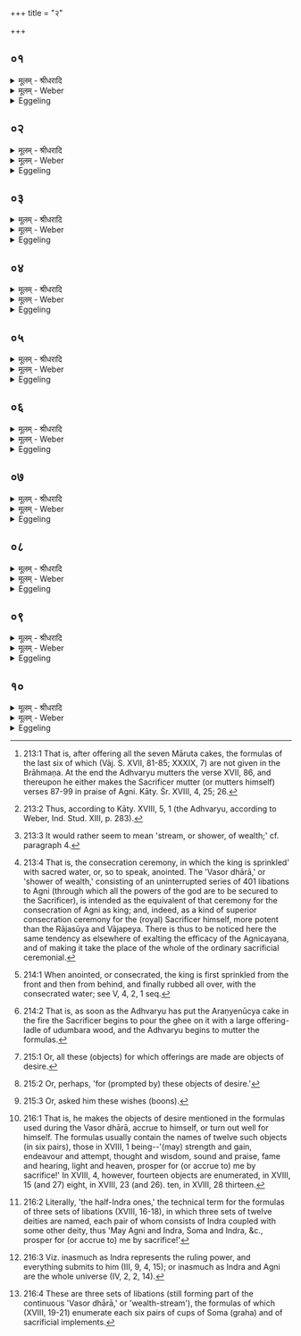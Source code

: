 +++
title = "२"

+++


## ०१
<details><summary>मूलम् - श्रीधरादि</summary>

अथा᳘तो व्व᳘सोर्धा᳘रां जुहोति॥  
(त्य᳘) अ᳘त्रैष स᳘र्व्वो ऽग्निः स᳘ᳫँ᳘स्कृतः स᳘ ऽएषो᳘ ऽत्र व्व᳘सुस्त᳘स्मै देवा᳘ ऽएतां धा᳘रां प्रा᳘गृह्णंस्त᳘यैनमप्रीणंस्तद्य᳘देत᳘स्मै व्व᳘सव ऽएतां धा᳘रां प्रा᳘गृह्णंस्त᳘स्मादेनां व्व᳘सोर्धारेत्या᳘चक्षते त᳘थै᳘वास्मा ऽअय᳘मेतां धा᳘रां प्र᳘गृह्णाति त᳘यैनं प्रीणाति॥
</details>

<details><summary>मूलम् - Weber</summary>

अथा᳘तो व᳘सोर्धा᳘रां जुहोति॥  
अ᳘त्रैष स᳘र्वो ऽग्निः स᳘ᳫं᳘स्कृतः स᳘ एषो᳘ ऽत्र व᳘सुस्त᳘स्मै देवा᳘ एतां धा᳘राम् प्रा᳘गृह्णंस्त᳘यैनमप्रीणंस्तद्य᳘देत᳘स्मै व᳘सव एतां धा᳘राम् प्रा᳘गृह्णंस्त᳘स्मादेनां व᳘सोर्धारेत्या᳘चक्षते त᳘थैॗवास्मा अय᳘मेतां धा᳘राम् प्र᳘गृह्णाति त᳘यैनम् प्रीणाति॥
</details>

<details><summary>Eggeling</summary>

1. Thereupon [^egg_353] he (the Sacrificer [^egg_354]) offers the Vasor dhārā. That whole Agni has now been completed, and he is here the Vasu (good one): to that Vasu the gods offered this shower (dhārā), whence it is called 'Vasor dhārā [^egg_355];' and in like manner this (Sacrificer) offers to him this shower, and gratifies him thereby.

[^egg_353]: 213:1 That is, after offering all the seven Māruta cakes, the formulas of the last six of which (Vāj. S. XVII, 81-85; XXXIX, 7) are not given in the Brāhmaṇa. At the end the Adhvaryu mutters the verse XVII, 86, and thereupon he either makes the Sacrificer mutter (or mutters himself) verses 87-99 in praise of Agni. Kāty. Śr. XVIII, 4, 25; 26.

[^egg_354]: 213:2 Thus, according to Kāty. XVIII, 5, 1 (the Adhvaryu, according to Weber, Ind. Stud. XIII, p. 283).

[^egg_355]: 213:3 It would rather seem to mean 'stream, or shower, of wealth;' cf. paragraph 4.
</details>

## ०२
<details><summary>मूलम् - श्रीधरादि</summary>

य᳘द्वे᳘वैतां व्व᳘सोर्धा᳘रां जुहो᳘ति॥  
(त्य) अभिषेक᳘ ऽए᳘वास्यैष᳘ ऽएतद्वा᳘ ऽएनं देवाः स᳘र्व्वं कृत्स्न᳘ᳫँ᳘ सᳫँ᳭स्कृत्या᳘थैनमेतैः का᳘मैर᳘भ्यषिञ्चन्नेत᳘या[[!!]] व्व᳘सोर्धा᳘रया त᳘थै᳘वैनमय᳘मेतत्स᳘र्व्वं कृत्स्न᳘ᳫँ᳘ सᳫँ᳭स्कृत्या᳘थैनमेतैः का᳘मैरभि᳘षिञ्चत्येत᳘या व्व᳘सोर्धा᳘रया᳘ ऽऽज्येन पञ्चगृहीतेनौ᳘दुम्बर्या स्रुचा त᳘स्योक्तो ब᳘न्धुः॥
</details>

<details><summary>मूलम् - Weber</summary>

य᳘द्वेॗवैतां व᳘सोर्धा᳘रां जुहो᳘ति॥  
अभिषेक᳘ एॗवास्यैष᳘ एतद्वा᳘ एनं देवाः स᳘र्वं कृत्स्न᳘ᳫं᳘ संस्कृत्या᳘थैनमेतैः का᳘मैरभ्य᳘षिञ्चन्नेत᳘या व᳘सोर्धा᳘रया त᳘थैॗवैनमय᳘मेतत्स᳘र्वं कृत्स्न᳘ᳫं᳘ संस्कृत्या᳘थैनमेतैः का᳘मैरभि᳘षिञ्चत्येत᳘या व᳘सोर्धा᳘रया᳘ज्येन पञ्चगृहीतेनौ᳘दुम्बर्या स्रुचा त᳘स्योक्तो ब᳘न्धुः॥
</details>

<details><summary>Eggeling</summary>

2. And, again, as to why he offers the 'Vasor dhārā;'--this is his (Agni's) Abhisheka [^egg_356]; for the

[^egg_356]: 213:4 That is, the consecration ceremony, in which the king is sprinkled' with sacred water, or, so to speak, anointed. The 'Vasor dhārā,' or 'shower of wealth,' consisting of an uninterrupted series of 401 libations to Agni (through which all the powers of the god are to be secured to the Sacrificer), is intended as the  equivalent of that ceremony for the consecration of Agni as king; and, indeed, as a kind of superior consecration ceremony for the (royal) Sacrificer himself, more potent than the Rājasūya and Vājapeya. There is thus to be noticed here the same tendency as elsewhere of exalting the efficacy of the Agnicayana, and of making it take the place of the whole of the ordinary sacrificial ceremonial.

gods, having now completed him wholly and entirely, showered upon him those wishes (or, objects of desire), this 'Vasor dhārā;' and in like manner does this (Sacrificer), now that he has completed him wholly and entirely, shower upon him those wishes, this 'Vasor dhārā.' With ghee taken in five ladlings, and an offering-ladle of udumbara wood (he offers): the significance of this has been explained.
</details>

## ०३
<details><summary>मूलम् - श्रीधरादि</summary>

(र्व्वै) व्वैश्वानर᳘ᳫँ᳘ हुत्वा[[!!]]॥  
शि᳘रो वै᳘ व्वैश्वानरः᳘ शी᳘र्ष्णो वा ऽअ᳘न्नमद्यते᳘ ऽथो शीर्षतो वा᳘ ऽअभिषिच्य᳘मानो ऽभि᳘षिच्यते मारुता᳘न्हुत्वा᳘ प्राणा वै᳘ मारुताः᳘ प्राणै᳘रु वा ऽअ᳘न्नमद्यते᳘ ऽथो प्राणे᳘षु वा᳘ ऽअभिषिच्य᳘मानो ऽभि᳘षिच्यते॥
</details>

<details><summary>मूलम् - Weber</summary>

वैश्वानर᳘ᳫं᳘ हुत्वा᳟॥  
शि᳘रो वै᳘ वैश्वानरः᳘ शीॗर्ष्णो वा अ᳘न्नमद्यते᳘ ऽथो शीर्षतो वा᳘ अभिषिच्य᳘मानो ऽभि᳘षिच्यते मारुता᳘न्हुत्वा᳘ प्राणा वै᳘ मारुताः᳘ प्राणै᳘रु वा अ᳘न्नमद्यते᳘ ऽथो प्राणे᳘षु वा᳘ अभिषिच्य᳘मानो ऽभि᳘षिच्यते॥
</details>

<details><summary>Eggeling</summary>

3. [He offers it] after offering the Vaiśvānara (cake)--for the Vaiśvānara is the head, and food is taken in from the head. (downwards); and, besides, it is from the head (downwards) that he who is anointed is anointed;--and after offering the Māruta (cakes), for the Mārutas are the vital airs, and through (the channels of) the vital airs food is eaten; and, besides, it is at (the openings of) the vital airs that he who is anointed is anointed [^egg_357].

[^egg_357]: 214:1 When anointed, or consecrated, the king is first sprinkled from the front and then from behind, and finally rubbed all over, with the consecrated water; see V, 4, 2, 1 seq.
</details>

## ०४
<details><summary>मूलम् - श्रीधरादि</summary>

तद्वा᳘ ऽअरण्ये ऽनू᳘च्ये॥  
व्वाग्वा᳘ ऽअरण्ये ऽनू᳘च्यो व्वा᳘चो वा ऽअ᳘न्नमद्यते᳘ ऽथो व्वाचा वा᳘ ऽअभिषिच्य᳘मानो ऽभि᳘षिच्यते त᳘देतत्स᳘र्व्वं व्व᳘सु स᳘र्व्वे᳘ ह्येते का᳘माः᳘ सैषा᳘ व्वसुम᳘यी धा᳘रा य᳘था क्षोर᳘स्य वा सर्पि᳘षो वैव᳘मारम्भा᳘यै᳘वेय᳘माज्याहुति᳘र्हूयते तद्य᳘देषा᳘ व्वसुम᳘यी धा᳘रा त᳘स्मादेनां व्व᳘सोधारेत्या᳘चक्षते॥
</details>

<details><summary>मूलम् - Weber</summary>

तद्वा᳘ अरण्ये ऽनू᳘च्ये॥  
वाग्वा᳘ अरण्ये ऽनू᳘च्यो वाॗचो वा अ᳘न्नमद्यते᳘ ऽथो वाचा वा᳘ अभिषिच्य᳘मानो ऽभि᳘षिच्यते त᳘देतत्स᳘र्वं व᳘सु स᳘र्वेॗ ह्येते का᳘माःॗ सैषा᳘ वसुम᳘यो धा᳘रा य᳘था क्षोर᳘स्य वा सर्पि᳘षो वैव᳘मारभ्या᳘यैॗवेय᳘माज्याहुति᳘र्हूयते तद्य᳘देषा᳘ वसुम᳘यी धा᳘रा त᳘स्मादेनां व᳘सोधारेत्या᳘चक्षते॥
</details>

<details><summary>Eggeling</summary>

4. And, furthermore, (it is offered) upon the Araṇyenūcya [^egg_358]; for the Araṇyenūcya is speech, and it is through (the channel of) speech that food is eaten; and, besides, it is with speech that he who

[^egg_358]: 214:2 That is, as soon as the Adhvaryu has put the Araṇyenūcya cake in the fire the Sacrificer begins to pour the ghee on it with a large offering-ladle of udumbara wood, and the Adhvaryu begins to mutter the formulas.

is anointed is anointed. And everything here is wealth (vasu), for all these (cake-offerings) are (connected with special) wishes [^egg_359]; and in order that this shower, be it of milk or of ghee, (may be) fraught with wealth, this oblation of ghee is thus offered for the beginning; and inasmuch as this shower is fraught with wealth, it is called 'shower of wealth.'

[^egg_359]: 215:1 Or, all these (objects) for which offerings are made are objects of desire.
</details>

## ०५
<details><summary>मूलम् - श्रीधरादि</summary>

स᳘ ऽआह॥  
(हे) इदं᳘ च म ऽइदं᳘ च म ऽइ᳘त्यने᳘न च त्वा प्रीणा᳘म्यने᳘न चाने᳘न च त्वा ऽभिषिञ्चा᳘म्यने᳘न चे᳘त्येतद᳘थो ऽइदं᳘ च मे दे᳘हीदं᳘ च म ऽइ᳘ति सा[[!!]] य᳘दै᳘वैषा धा᳘रा ऽग्निं᳘ प्राप्नुयाद᳘थैतद्य᳘जुः प्र᳘तिपद्येत॥
</details>

<details><summary>मूलम् - Weber</summary>

स᳘ आह॥  
इदं᳘ च म इदं᳘ च म इ᳘त्यने᳘न च त्वा प्रीणा᳘म्यने᳘न चाने᳘न च त्वाभिषिञ्चा᳘म्यने᳘न चे᳘त्येतद᳘थो इदं᳘ च मे देहीदं᳘ च म इ᳘ति सा᳘ यॗदैॗवैषा धा᳘राग्नि᳘म् प्राप्नुयाद᳘थैतद्य᳘जुः प्र᳘तिपद्येत॥
</details>

<details><summary>Eggeling</summary>

5. He (as it were) says, 'This is mine, and that is mine;'--that is, 'Herewith I gratify thee, and therewith;--herewith I anoint thee, and therewith;' or, 'Give me this, and that!' And as soon as that shower reaches the fire, that prayer is fulfilled.
</details>

## ०६
<details><summary>मूलम् - श्रीधरादि</summary>

(तै) एतद्वा᳘ ऽएनं देवाः᳘॥  
(ऽ) एतेना᳘न्नेन प्री᳘त्वैतैः का᳘मैरभिषि᳘च्यैत᳘या व्व᳘सोर्धा᳘रया᳘ ऽथैनमेतान्का᳘मानयाचन्त ते᳘भ्य ऽइष्टः᳘ प्री᳘तो ऽभि᳘षिक्त ऽएतान्का᳘मान्प्रा᳘यच्छत्त᳘थै᳘वैनमय᳘देतेना᳘न्नेन प्री᳘त्वैतैः का᳘मैरभिषि᳘च्यैत᳘या व्व᳘सोर्धा᳘रया᳘ ऽथैनमेतान्कामान्याचते त᳘स्मा ऽइष्टः᳘ प्री᳘तो ऽभि᳘षिक्त ऽएतान्का᳘मान्प्र᳘यच्छति द्वौ᳘ द्वौ का᳘मौ सं᳘युनक्त्य᳘व्यवच्छेदाय य᳘था᳘ व्योकसौ संयुञ्ज्या᳘देवं᳘ यज्ञे᳘न कल्पन्तामि᳘ति॥
</details>

<details><summary>मूलम् - Weber</summary>

एतद्वा᳘ एनं देवाः᳟॥  
एतेना᳘न्नेन प्रीॗत्वैतैः का᳘मैरभिषि᳘च्यैत᳘या व᳘सोर्धा᳘रया᳘थैनमेतान्का᳘मानयाचन्त ते᳘भ्य इष्टः प्रीॗतो ऽभि᳘षिक्त एतान्कामान्प्रा᳘यछत्त᳘थैॗवैनमय᳘देतेना᳘न्नेन प्रीॗत्वैतैः का᳘मैरभिषि᳘च्यैत᳘या व᳘सोर्धा᳘रया᳘थैनमेतान्कामान्याचते त᳘स्मा इष्टः᳘ प्रीॗतो ऽभि᳘षिक्त एतान्का᳘मान्प्र᳘यछति द्वौ᳘-द्वौ का᳘मौ सं᳘युनक्त्य᳘व्यवछेदाय य᳘थाॗ व्योकसौ संयुञ्ज्या᳘देवं᳘ यज्ञे᳘न कल्पन्तामि᳘ति॥
</details>

<details><summary>Eggeling</summary>

6. Now the gods, having gratified him (Agni) by this food, or by these objects of desire [^egg_360], and having anointed him by this shower of wealth, solicited from him these objects of desire [^egg_361]; and having received offering, and being gratified and anointed, he granted them these objects of desire; and in like manner this (Sacrificer), having gratified him by this food, and by these offerings of desire, and anointed him with this shower of wealth, now solicits from him these objects of desire; and having received offering, and being gratified and anointed, he (Agni) grants him these objects of desire. In order to avoid discontinuance, he each time embraces two wishes,--even as one would connect those living away from one another,--thinking, 'In this way shall they prosper by sacrifice!'

[^egg_360]: 215:2 Or, perhaps, 'for (prompted by) these objects of desire.'

[^egg_361]: 215:3 Or, asked him these wishes (boons).
</details>

## ०७
<details><summary>मूलम् - श्रीधरादि</summary>

(त्ये) एतद्वै᳘ देवा᳘ ऽअब्रुवन्॥  
(न्के᳘) के᳘नेमान्का᳘मान्प्र᳘तिग्रहीष्याम ऽइ᳘त्यात्म᳘नैवे᳘त्यब्रुवन्यज्ञो वै᳘ देवा᳘नामात्मा᳘ यज्ञ᳘ ऽउ ऽएव य᳘जमानस्य स यदा᳘ह यज्ञे᳘न कल्पन्तमि᳘त्यात्म᳘ना मे कल्पन्तामि᳘त्ये᳘वैत᳘दाह॥ (काण्डस्यार्धम् २०१)॥
</details>

<details><summary>मूलम् - Weber</summary>

एतद्वै᳘ देवा᳘ अब्रुवन्॥  
के᳘नेमान्का᳘मान्प्र᳘तिग्रहीष्याम इ᳘त्यात्म᳘नैवे᳘त्यब्रुवन्यज्ञो वै᳘ देवा᳘नामात्मा᳘ यज्ञ᳘ उ एव य᳘जमानस्य स यदा᳘ह यज्ञे᳘न कल्पन्तमि᳘त्यात्म᳘ना मे कल्पन्तामि᳘त्येॗवैत᳘दाह॥
</details>

<details><summary>Eggeling</summary>

7. The gods now spake, 'Through whom shall we receive these objects of desire? By our own

self,' they said; for the sacrifice is the self of the gods, and so is the sacrifice that of the Sacrificer; and when he says, 'By the sacrifice they shall prosper!' he means to say, 'By my own self they shall prosper!'
</details>

## ०८
<details><summary>मूलम् - श्रीधरादि</summary>

द्वादश᳘सु कल्पयति॥  
द्वा᳘दश मा᳘साः संव्वत्सरः᳘ संव्वत्स᳘रो ऽग्निर्या᳘वानग्निर्या᳘वत्यस्य मा᳘त्रा ता᳘वतै᳘वैनमेतद᳘न्नेन प्रीणात्य᳘थो ता᳘वतै᳘वैनमेतद᳘न्नेनाभि᳘षिञ्चति चतुर्दश᳘सु कल्पयत्यष्टासु[[!!]] कल्पयति दश᳘सु कल्पयति त्रयोदश᳘सु कल्पयति॥
</details>

<details><summary>मूलम् - Weber</summary>

द्वादश᳘सु कल्पयति॥  
द्वा᳘दश मा᳘साः संवत्सरः᳘ संवत्सॗरो ऽग्निर्या᳘वानग्निर्या᳘वत्यस्य मा᳘त्रा ता᳘वतैॗवैनमेतद᳘न्नेन प्रीणात्य᳘थो ता᳘वतैॗवैनमेतद᳘न्नेनाभि᳘षिञ्चति चतुर्दश᳘सु कल्पयत्यष्टासु᳘ कल्पयति दश᳘सु कल्पयति त्रयोदश᳘सु कल्पयति॥
</details>

<details><summary>Eggeling</summary>

8. In twelve (things) he causes them to prosper [^egg_362], the year consists of twelve months, and Agni is the year: as great as Agni is, as great as is his measure, by so much food he thus gratifies him, and by so much food he thus consecrates him. In fourteen he causes them to prosper; in eight he causes them to prosper; in ten he causes them to prosper; in thirteen he causes them to prosper.

[^egg_362]: 216:1 That is, he makes the objects of desire mentioned in the formulas used during the Vasor dhārā, accrue to himself, or turn out well for himself. The formulas usually contain the names of twelve such objects (in six pairs), those in XVIII, 1 being--'(may) strength and gain, endeavour and attempt, thought and wisdom, sound and praise, fame and hearing, light and heaven, prosper for (or accrue to) me by sacrifice!' In XVIII, 4, however, fourteen objects are enumerated, in XVIII, 15 (and 27) eight, in XVIII, 23 (and 26). ten, in XVIII, 28 thirteen.
</details>

## ०९
<details><summary>मूलम् - श्रीधरादि</summary>

(त्य᳘) अथार्धेन्द्रा᳘णि जुहोति॥  
स᳘र्व्वमेतद्य᳘दर्धेन्द्रा᳘णि स᳘र्व्वेणै᳘वैनमेत᳘त्प्रीणात्य᳘थो स᳘र्व्वेणै᳘वैनमेत᳘दभि᳘षिञ्चति॥
</details>

<details><summary>मूलम् - Weber</summary>

अथार्धेन्द्रा᳘णि जुहोति॥  
स᳘र्वमेतद्य᳘दर्धेन्द्रा᳘णि स᳘र्वेणैॗवैनमेत᳘त्प्रीणात्य᳘थो स᳘र्वेणैॗवैनमेत᳘दभि᳘षिञ्चति॥
</details>

<details><summary>Eggeling</summary>

9. He then offers the Ardhendra (libations) [^egg_363];the ardhendras are everything here [^egg_364]: he thus gratifies him (Agni) with everything, and with everything he thus consecrates him.

[^egg_363]: 216:2 Literally, 'the half-Indra ones,' the technical term for the formulas of three sets of libations (XVIII, 16-18), in which three sets of twelve deities are named, each pair of whom consists of Indra coupled with some other deity, thus 'May Agni and Indra, Soma and Indra, &c., prosper for (or accrue to) me by sacrifice!'

[^egg_364]: 216:3 Viz. inasmuch as Indra represents the ruling power, and everything submits to him (III, 9, 4, 15); or inasmuch as Indra and Agni are the whole universe (IV, 2, 2, 14).
</details>

## १०
<details><summary>मूलम् - श्रीधरादि</summary>

(त्य᳘) अ᳘थ ग्र᳘हाञ्जुहोति॥  
यज्ञो वै ग्र᳘हा यज्ञे᳘नै᳘वैनमेतद᳘न्नेन प्रीणात्य᳘थो यज्ञे᳘नै᳘वैनमेतद᳘न्नेनाभि᳘षिञ्चति॥
</details>
<details><summary>मूलम् - Weber</summary>

अ᳘थ ग्र᳘हान्जुहोति॥  
यज्ञो वै ग्र᳘हा यज्ञे᳘नैॗवैनमेतद᳘न्नेन प्रीणात्य᳘थो यज्ञे᳘नैॗवैनमेतद᳘न्नेनाभि᳘षिञ्चति॥
</details>
<details><summary>Eggeling</summary>

10. He then offers (the libations relating to) the Grahas [^egg_365];--the grahas (cups of soma, offered to

[^egg_365]: 216:4 These are three sets of libations (still forming part of the continuous  'Vasor dhārā,' or 'wealth-stream'), the formulas of which (XVIII, 19-21) enumerate each six pairs of cups of Soma (graha) and of sacrificial implements.

the deities), doubtless, are sacrifice: by sacrifice, by food, he thus gratifies him; and by sacrifice he thus consecrates him.
</details>

